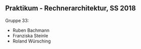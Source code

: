 ## Praktikum - Rechnerarchitektur, SS 2018

Gruppe 33:
* Ruben Bachmann
* Franziska Steinle
* Roland Würsching
